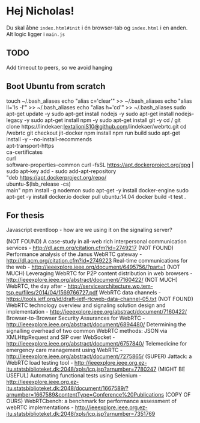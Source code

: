 # Hej Nicholas!

Du skal åbne `index.html#init` i én browser-tab og `index.html` i en anden. Alt logic ligger i `main.js`

## TODO
Add timeout to peers, so we avoid hanging

## Boot Ubuntu from scratch
touch ~/.bash_aliases
echo "alias c='clear'" >> ~/.bash_aliases
echo "alias ll='ls -l'" >> ~/.bash_aliases
echo "alias h='cd'" >> ~/.bash_aliases
sudo apt-get update -y
sudo apt-get install nodejs -y
sudo apt-get install nodejs-legacy -y
sudo apt-get install npm -y
sudo apt-get install git -y
cd / 
git clone https://lindekaer:lextalioniS10@github.com/lindekaer/webrtc.git
cd /webrtc
git checkout jit-docker
npm install
npm run build
sudo apt-get install -y --no-install-recommends \
    apt-transport-https \
    ca-certificates \
    curl \
    software-properties-common
curl -fsSL https://apt.dockerproject.org/gpg | sudo apt-key add -
sudo add-apt-repository \
       "deb https://apt.dockerproject.org/repo/ \
       ubuntu-$(lsb_release -cs) \
       main"
npm install -g nodemon
sudo apt-get -y install docker-engine
sudo apt-get -y install docker.io
docker pull ubuntu:14.04
docker build -t test .

## For thesis
Javascript eventloop - how are we using it on the signaling server?

(NOT FOUND) A case-study in all-web rich interpersonal communication services - http://dl.acm.org/citation.cfm?id=2749217
(NOT FOUND) Performance analysis of the Janus WebRTC gateway - http://dl.acm.org/citation.cfm?id=2749223
Real-time communications for the web - http://ieeexplore.ieee.org/document/6495756/?part=1
(NOT MUCH) Leveraging WebRTC for P2P content distribution in web browsers - http://ieeexplore.ieee.org/abstract/document/7160422/
(NOT MUCH) WebRTC, the day after - http://servicearchitecture.wp.tem-tsp.eu/files/2014/04/1569766727.pdf
WebRTC data channels - https://tools.ietf.org/id/draft-ietf-rtcweb-data-channel-05.txt
(NOT FOUND) WebRTC technology overview and signaling solution design and implementation - http://ieeexplore.ieee.org/abstract/document/7160422/
Browser-to-Browser Security Assurances for WebRTC - http://ieeexplore.ieee.org/abstract/document/6894480/
Determining the signalling overhead of two common WebRTC methods: JSON via XMLHttpRequest and SIP over WebSocket - http://ieeexplore.ieee.org/abstract/document/6757840/
Telemedicine for emergency care management using WebRTC - http://ieeexplore.ieee.org/abstract/document/7275865/
(SUPER) Jattack: a WebRTC load testing tool - http://ieeexplore.ieee.org.ez-itu.statsbiblioteket.dk:2048/xpls/icp.jsp?arnumber=7780247
(MIGHT BE USEFUL) Automating functional tests using Selenium - http://ieeexplore.ieee.org.ez-itu.statsbiblioteket.dk:2048/document/1667589/?arnumber=1667589&contentType=Conference%20Publications
(COPY OF OURS) WebRTCbench: a benchmark for performance assessment of webRTC implementations - http://ieeexplore.ieee.org.ez-itu.statsbiblioteket.dk:2048/xpls/icp.jsp?arnumber=7351769
